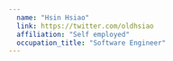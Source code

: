 ```yaml
---
  name: "Hsin Hsiao"
  link: https://twitter.com/oldhsiao
  affiliation: "Self employed"
  occupation_title: "Software Engineer"
---
```


